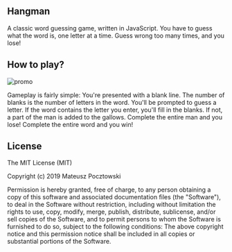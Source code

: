 ## Hangman
A classic word guessing game, written in JavaScript. You have to guess what the word is, one letter at a time. Guess wrong too many times, and you lose!

## How to play?
![promo](https://user-images.githubusercontent.com/55945204/67152098-9c3eee00-f2d0-11e9-80e9-959490d2036a.png)

Gameplay is fairly simple: You're presented with a blank line. The number of blanks is the number of letters in the word. You'll be prompted to guess a letter. If the word contains the letter you enter, you'll fill in the blanks. If not, a part of the man is added to the gallows. Complete the entire man and you lose! Complete the entire word and you win!

## License

The MIT License (MIT)

Copyright (c) 2019 Mateusz Pocztowski

Permission is hereby granted, free of charge, to any person obtaining a copy of this software and associated documentation files (the "Software"), to deal in the Software without restriction, including without limitation the rights to use, copy, modify, merge, publish, distribute, sublicense, and/or sell copies of the Software, and to permit persons to whom the Software is furnished to do so, subject to the following conditions: The above copyright notice and this permission notice shall be included in all copies or substantial portions of the Software.
